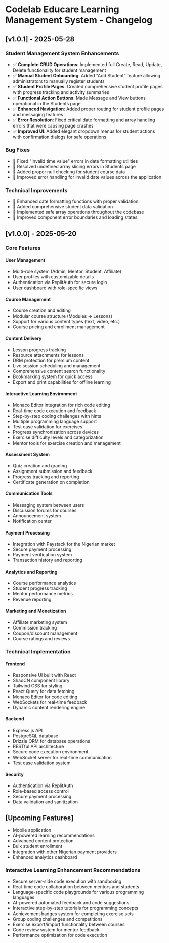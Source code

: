 # Codelab Educare Learning Management System - Changelog

## [v1.0.1] - 2025-05-28

### Student Management System Enhancements
- ✅ **Complete CRUD Operations**: Implemented full Create, Read, Update, Delete functionality for student management
- ✅ **Manual Student Onboarding**: Added "Add Student" feature allowing administrators to manually register students
- ✅ **Student Profile Pages**: Created comprehensive student profile pages with progress tracking and activity summaries
- ✅ **Functional Action Buttons**: Made Message and View buttons operational in the Students page
- ✅ **Enhanced Navigation**: Added proper routing for student profile pages and messaging features
- ✅ **Error Resolution**: Fixed critical date formatting and array handling errors that were causing page crashes
- ✅ **Improved UI**: Added elegant dropdown menus for student actions with confirmation dialogs for safe operations

### Bug Fixes
- 🐛 Fixed "Invalid time value" errors in date formatting utilities
- 🐛 Resolved undefined array slicing errors in Students page
- 🐛 Added proper null checking for student course data
- 🐛 Improved error handling for invalid date values across the application

### Technical Improvements
- 🔧 Enhanced date formatting functions with proper validation
- 🔧 Added comprehensive student data validation
- 🔧 Implemented safe array operations throughout the codebase
- 🔧 Improved component error boundaries and loading states

## [v1.0.0] - 2025-05-20

### Core Features

#### User Management
- Multi-role system (Admin, Mentor, Student, Affiliate)
- User profiles with customizable details
- Authentication via ReplitAuth for secure login
- User dashboard with role-specific views

#### Course Management
- Course creation and editing
- Modular course structure (Modules → Lessons)
- Support for various content types (text, video, etc.)
- Course pricing and enrollment management

#### Content Delivery
- Lesson progress tracking
- Resource attachments for lessons
- DRM protection for premium content
- Live session scheduling and management
- Comprehensive content search functionality
- Bookmarking system for quick access
- Export and print capabilities for offline learning

#### Interactive Learning Environment
- Monaco Editor integration for rich code editing
- Real-time code execution and feedback
- Step-by-step coding challenges with hints
- Multiple programming language support
- Test case validation for exercises
- Progress synchronization across devices
- Exercise difficulty levels and categorization
- Mentor tools for exercise creation and management

#### Assessment System
- Quiz creation and grading
- Assignment submission and feedback
- Progress tracking and reporting
- Certificate generation on completion

#### Communication Tools
- Messaging system between users
- Discussion forums for courses
- Announcement system
- Notification center

#### Payment Processing
- Integration with Paystack for the Nigerian market
- Secure payment processing
- Payment verification system
- Transaction history and reporting

#### Analytics and Reporting
- Course performance analytics
- Student progress tracking
- Mentor performance metrics
- Revenue reporting

#### Marketing and Monetization
- Affiliate marketing system
- Commission tracking
- Coupon/discount management
- Course ratings and reviews

### Technical Implementation

#### Frontend
- Responsive UI built with React
- ShadCN component library
- Tailwind CSS for styling
- React Query for data fetching
- Monaco Editor for code editing
- WebSockets for real-time feedback
- Dynamic content rendering engine

#### Backend
- Express.js API
- PostgreSQL database
- Drizzle ORM for database operations
- RESTful API architecture
- Secure code execution environment
- WebSocket server for real-time communication
- Test case validation system

#### Security
- Authentication via ReplitAuth
- Role-based access control
- Secure payment processing
- Data validation and sanitization

## [Upcoming Features]

- Mobile application
- AI-powered learning recommendations
- Advanced content protection
- Bulk student enrollment
- Integration with other Nigerian payment providers
- Enhanced analytics dashboard

### Interactive Learning Enhancement Recommendations
- Secure server-side code execution with sandboxing
- Real-time code collaboration between mentors and students
- Language-specific code playgrounds for various programming languages
- AI-powered automated feedback and code suggestions
- Interactive step-by-step tutorials for programming concepts
- Achievement badges system for completing exercise sets
- Group coding challenges and competitions
- Exercise export/import functionality between courses
- Code review system for mentor feedback
- Performance optimization for code execution